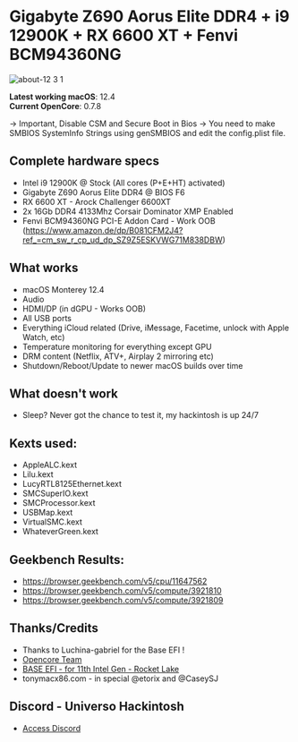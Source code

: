 # Gigabyte Z690 Aorus Elite DDR4 + i9 12900K + RX 6600 XT + Fenvi BCM94360NG

![about-12 3 1](https://user-images.githubusercontent.com/23700365/161353027-9aaeddf5-7457-49a8-b322-4e99ab94c679.png)

**Latest working macOS**: 12.4
<br>
**Current OpenCore**: 0.7.8

-> Important, Disable CSM and Secure Boot in Bios
-> You need to make SMBIOS SystemInfo Strings using genSMBIOS and edit the config.plist file.

## Complete hardware specs
- Intel i9 12900K @ Stock (All cores (P+E+HT) activated)
- Gigabyte Z690 Aorus Elite DDR4 @ BIOS F6
- RX 6600 XT - Arock Challenger 6600XT
- 2x 16Gb DDR4 4133Mhz Corsair Dominator XMP Enabled
- Fenvi BCM94360NG PCI-E Addon Card - Work OOB (https://www.amazon.de/dp/B081CFM2J4?ref_=cm_sw_r_cp_ud_dp_SZ9Z5ESKVWG71M838DBW)

## What works
- macOS Monterey 12.4
- Audio
- HDMI/DP (in dGPU - Works OOB)
- All USB ports
- Everything iCloud related (Drive, iMessage, Facetime, unlock with Apple Watch, etc)
- Temperature monitoring for everything except GPU
- DRM content (Netflix, ATV+, Airplay 2 mirroring etc)
- Shutdown/Reboot/Update to newer macOS builds over time

## What doesn't work
- Sleep? Never got the chance to test it, my hackintosh is up 24/7

## Kexts used:
- AppleALC.kext
- Lilu.kext
- LucyRTL8125Ethernet.kext
- SMCSuperIO.kext
- SMCProcessor.kext
- USBMap.kext
- VirtualSMC.kext
- WhateverGreen.kext

## Geekbench Results:
- https://browser.geekbench.com/v5/cpu/11647562
- https://browser.geekbench.com/v5/compute/3921810
- https://browser.geekbench.com/v5/compute/3921809

## Thanks/Credits
- Thanks to Luchina-gabriel for the Base EFI !
- [Opencore Team](https://dortania.github.io/getting-started/)
- [BASE EFI - for 11th Intel Gen - Rocket Lake](https://github.com/luchina-gabriel/BASE-EFI-INTEL-DESKTOP-11THGEN-ROCKET-LAKE)
- tonymacx86.com - in special @etorix and @CaseySJ

## Discord - Universo Hackintosh
- [Access Discord](https://discord.universohackintosh.com.br)
